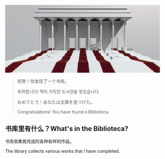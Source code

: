 ![](MAINPICS\A3.png)
> 祝贺！你发现了一个书库。
> 
> 축하합니다! 책이 가득한 도서관을 찾았습니다.
> 
> おめでとう！あなたは文庫を見つけた。
> 
> Congratulations! You have found a Biblioteca.
> 
> 
## 书库里有什么？What's in the Biblioteca?
书库收集我完成的各种各样的作品。

The library collects various works that I have completed.